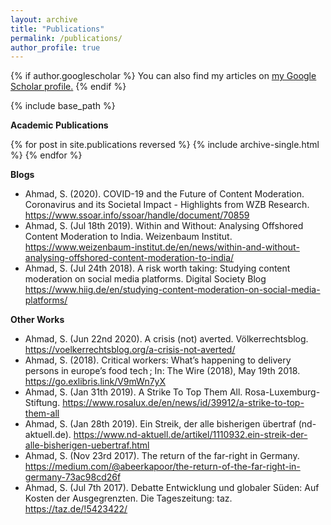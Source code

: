 ```yaml
---
layout: archive
title: "Publications"
permalink: /publications/
author_profile: true
---
```


{% if author.googlescholar %}
  You can also find my articles on <u><a href="{{author.googlescholar}}">my Google Scholar profile</a>.</u>
{% endif %}

{% include base_path %}

<b>Academic Publications</b>

{% for post in site.publications reversed %}
  {% include archive-single.html %}
{% endfor %}


<b>Blogs</b>

* Ahmad, S. (2020). COVID-19 and the Future of Content Moderation. Coronavirus and its Societal Impact - Highlights from WZB Research. <https://www.ssoar.info/ssoar/handle/document/70859>
* Ahmad, S. (Jul 18th 2019). Within and Without: Analysing Offshored Content Moderation to India. Weizenbaum Institut. <https://www.weizenbaum-institut.de/en/news/within-and-without-analysing-offshored-content-moderation-to-india/>
* Ahmad, S. (Jul 24th 2018).  A risk worth taking: Studying content moderation on social media platforms. Digital Society Blog <https://www.hiig.de/en/studying-content-moderation-on-social-media-platforms/>

<b>Other Works</b>

* Ahmad, S. (Jun 22nd 2020). A crisis (not) averted. Völkerrechtsblog. <https://voelkerrechtsblog.org/a-crisis-not-averted/>
* Ahmad, S. (2018). Critical workers: What’s happening to delivery persons in europe’s food tech ; In: The Wire (2018), May 19th 2018. <https://go.exlibris.link/V9mWn7yX>
* Ahmad, S. (Jan 31th 2019). A Strike To Top Them All. Rosa-Luxemburg-Stiftung. <https://www.rosalux.de/en/news/id/39912/a-strike-to-top-them-all>
* Ahmad, S. (Jan 28th 2019). Ein Streik, der alle bisherigen übertraf (nd-aktuell.de). <https://www.nd-aktuell.de/artikel/1110932.ein-streik-der-alle-bisherigen-uebertraf.html>
* Ahmad, S. (Nov 23rd 2017). The return of the far-right in Germany. <https://medium.com/@abeerkapoor/the-return-of-the-far-right-in-germany-73ac98cd26f>
* Ahmad, S. (Jul 7th 2017). Debatte Entwicklung und globaler Süden: Auf Kosten der Ausgegrenzten. Die Tageszeitung: taz. <https://taz.de/!5423422/>
